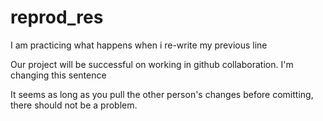 # reprod_res

I am practicing what happens when i re-write my previous line

Our project will be successful on working in github collaboration. I'm changing this sentence

It seems as long as you pull the other person's changes before comitting, there should not be a problem.